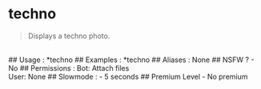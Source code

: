 # techno

> Displays a techno photo.

<br>
## Usage :
*techno
## Examples :
*techno
## Aliases :
None
## NSFW ?
- No
## Permissions :
Bot: Attach files
<br>
User: None
## Slowmode :
- 5 seconds
## Premium Level
- No premium